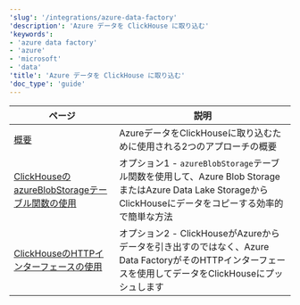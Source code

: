 ```yaml
---
'slug': '/integrations/azure-data-factory'
'description': 'Azure データを ClickHouse に取り込む'
'keywords':
- 'azure data factory'
- 'azure'
- 'microsoft'
- 'data'
'title': 'Azure データを ClickHouse に取り込む'
'doc_type': 'guide'
---
```


| ページ                                                                                 | 説明                                                                                                                                                                     |
|--------------------------------------------------------------------------------------|--------------------------------------------------------------------------------------------------------------------------------------------------------------------------|
| [概要](./overview.md)                                                           | AzureデータをClickHouseに取り込むために使用される2つのアプローチの概要                                                                                                        |
| [ClickHouseのazureBlobStorageテーブル関数の使用](./using_azureblobstorage.md)      | オプション1 - `azureBlobStorage`テーブル関数を使用して、Azure Blob StorageまたはAzure Data Lake StorageからClickHouseにデータをコピーする効率的で簡単な方法                      |
| [ClickHouseのHTTPインターフェースの使用](./using_http_interface.md)                | オプション2 - ClickHouseがAzureからデータを引き出すのではなく、Azure Data FactoryがそのHTTPインターフェースを使用してデータをClickHouseにプッシュします                                    |
